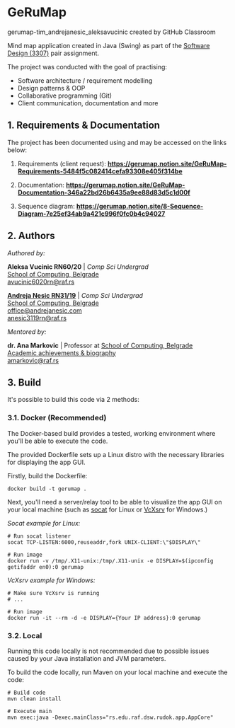 # GeRuMap

gerumap-tim_andrejanesic_aleksavucinic created by GitHub Classroom

Mind map application created in Java (Swing) as part of the [Software Design (3307)](https://raf.edu.rs/en/component/content/article/192-english/subjects/3307-design-of-software) pair assignment.

The project was conducted with the goal of practising:

- Software architecture / requirement modelling
- Design patterns & OOP
- Collaborative programming (Git)
- Client communication, documentation and more

## 1. Requirements & Documentation

The project has been documented using and may be accessed on the links below:

1. Requirements (client request):
   **https://gerumap.notion.site/GeRuMap-Requirements-5484f5c082414cefa93308e405f314be**

2. Documentation:
   **https://gerumap.notion.site/GeRuMap-Documentation-346a22bd26b6435a9ee88d83d5c1d00f**

3. Sequence diagram:
   **https://gerumap.notion.site/8-Sequence-Diagram-7e25ef34ab9a421c996f0fc0b4c94027**

## 2. Authors

_Authored by:_

**Aleksa Vucinic RN60/20** | _Comp Sci Undergrad_ <br>
[School of Computing, Belgrade](https://www.linkedin.com/school/racunarski-fakultet/) <br>
avucinic6020rn@raf.rs

[**Andreja Nesic RN31/19**](https://www.linkedin.com/in/andreja-nesic/) | _Comp Sci Undergrad_ <br>
[School of Computing, Belgrade](https://www.linkedin.com/school/racunarski-fakultet/) <br>
office@andrejanesic.com <br>
anesic3119rn@raf.rs

_Mentored by:_

**dr. Ana Markovic** | Professor at [School of Computing, Belgrade](https://www.linkedin.com/school/racunarski-fakultet/) <br>
[Academic achievements & biography](https://raf.edu.rs/o-nama/nastavnici-i-saradnici/item/6019-ana-markovic) <br>
amarkovic@raf.rs

## 3. Build

It's possible to build this code via 2 methods:

### 3.1. Docker (Recommended)

The Docker-based build provides a tested, working environment where you'll be able to execute the code.

The provided Dockerfile sets up a Linux distro with the necessary libraries for displaying the app GUI.

Firstly, build the Dockerfile:

```shell
docker build -t gerumap .
```

Next, you'll need a server/relay tool to be able to visualize the app GUI on your local machine (such as [socat](https://www.redhat.com/sysadmin/getting-started-socat) for Linux or [VcXsrv](https://sourceforge.net/projects/vcxsrv/) for Windows.)

_Socat example for Linux:_

```shell
# Run socat listener
socat TCP-LISTEN:6000,reuseaddr,fork UNIX-CLIENT:\"$DISPLAY\"

# Run image
docker run -v /tmp/.X11-unix:/tmp/.X11-unix -e DISPLAY=$(ipconfig getifaddr en0):0 gerumap
```

_VcXsrv example for Windows:_

```shell
# Make sure VcXsrv is running
# ...

# Run image
docker run -it --rm -d -e DISPLAY={Your IP address}:0 gerumap
```

### 3.2. Local

Running this code locally is not recommended due to possible issues caused by your Java installation and JVM parameters.

To build the code locally, run Maven on your local machine and execute the code:

```shell
# Build code
mvn clean install

# Execute main
mvn exec:java -Dexec.mainClass="rs.edu.raf.dsw.rudok.app.AppCore"
```
